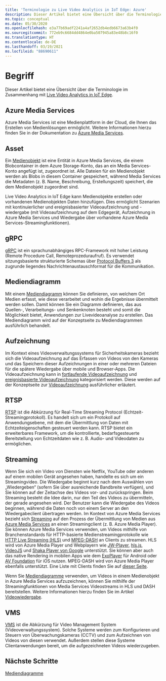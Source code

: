 ```yaml
---
title: 'Terminologie zu Live Video Analytics in IoT Edge: Azure'
description: Dieser Artikel bietet eine Übersicht über die Terminologie für Live Video Analytics in IoT Edge.
ms.topic: conceptual
ms.date: 05/30/2020
ms.openlocfilehash: e3a77b69adf2241a4af2652db4edb6673a63b4f0
ms.sourcegitcommit: 772eb9c6684dd4864e0ba507945a83e48b8c16f0
ms.translationtype: HT
ms.contentlocale: de-DE
ms.lasthandoff: 03/19/2021
ms.locfileid: "88690611"
---
```

# <a name="terminology"></a>Begriff

Dieser Artikel bietet eine Übersicht über die Terminologie im Zusammenhang mit [Live Video Analytics in IoT Edge](overview.md).

## <a name="azure-media-services"></a>Azure Media Services

Azure Media Services ist eine Medienplattform in der Cloud, die Ihnen das Erstellen von Medienlösungen ermöglicht. Weitere Informationen hierzu finden Sie in der Dokumentation zu [Azure Media Services](../latest/media-services-overview.md).

## <a name="asset"></a>Asset

Ein [Medienobjekt](../latest/assets-concept.md) ist eine Entität in Azure Media Services, die einem Blobcontainer in dem Azure Storage-Konto, das an ein Media Services-Konto angefügt ist, zugeordnet ist. Alle Dateien für ein Medienobjekt werden als Blobs in diesem Container gespeichert, während Media Services die Metadaten (z. B. Name, Beschreibung, Erstellungszeit) speichert, die dem Medienobjekt zugeordnet sind.

Live Video Analytics in IoT Edge kann Medienobjekte erstellen oder vorhandenen Medienobjekten Daten hinzufügen. Dies ermöglicht Szenarien mit kontinuierlicher und ereignisbasierter Videoaufzeichnung und -wiedergabe (mit Videoaufzeichnung auf dem Edgegerät, Aufzeichnung in Azure Media Services und Wiedergabe über vorhandene Azure Media Services-Streamingfunktionen).

## <a name="grpc"></a>gRPC

[gRPC](https://grpc.io/docs/guides/) ist ein sprachunabhängiges RPC-Framework mit hoher Leistung (Remote Procedure Call, Remoteprozeduraufruf). Es verwendet sitzungsbasierte strukturierte Schemas über [Protocol Buffers 3](https://developers.google.com/protocol-buffers/docs/proto3) als zugrunde liegendes Nachrichtenaustauschformat für die Kommunikation.

## <a name="media-graph"></a>Mediendiagramm

Mit einem [Mediendiagramm](media-graph-concept.md) können Sie definieren, von welchem Ort Medien erfasst, wie diese verarbeitet und wohin die Ergebnisse übermittelt werden sollen. Damit können Sie ein Diagramm definieren, das aus Quellen-, Verarbeitungs- und Senkenknoten besteht und somit die Möglichkeit bietet, Anwendungen zur Livevideoanalyse zu erstellen. Das Mediendiagramm wird auf der Konzeptseite zu Mediendiagrammen ausführlich behandelt.

## <a name="recording"></a>Aufzeichnung

Im Kontext eines Videoverwaltungssystems für Sicherheitskameras bezieht sich die Videoaufzeichnung auf das Erfassen von Videos von den Kameras und das Speichern dieser Aufzeichnungen in einer oder mehreren Dateien für die spätere Wiedergabe über mobile und Browser-Apps. Die Videoaufzeichnung kann in [fortlaufende Videoaufzeichnung](continuous-video-recording-concept.md) und [ereignisbasierte Videoaufzeichnung](event-based-video-recording-concept.md) kategorisiert werden. Diese werden auf der Konzeptseite zur [Videoaufzeichnung](video-recording-concept.md) ausführlicher erläutert.

## <a name="rtsp"></a>RTSP

[RTSP](https://tools.ietf.org/html/rfc2326) ist die Abkürzung für Real-Time Streaming Protocol (Echtzeit-Streamingprotokoll). Es handelt sich um ein Protokoll auf Anwendungsebene, mit dem die Übermittlung von Daten mit Echtzeiteigenschaften gesteuert werden kann. RTSP bietet ein erweiterbares Framework, um die kontrollierte, bedarfsgesteuerte Bereitstellung von Echtzeitdaten wie z. B. Audio- und Videodaten zu ermöglichen. 

## <a name="streaming"></a>Streaming

Wenn Sie sich ein Video von Diensten wie Netflix, YouTube oder anderen auf einem mobilen Gerät angesehen haben, handelte es sich um ein Streamingvideo. Die Wiedergabe beginnt kurz nach dem Auswählen von „Wiedergeben“ (sofern Sie über ausreichende Bandbreite verfügen), und Sie können auf der Zeitachse des Videos vor- und zurückspringen. Beim Streaming besteht die Idee darin, nur den Teil des Videos zu übermitteln, der gerade angesehen wird. Der Benutzer kann die Wiedergabe des Videos beginnen, während die Daten noch von einem Server an den Wiedergabeclient übertragen werden. Im Kontext von Azure Media Services bezieht sich [Streaming](https://en.wikipedia.org/wiki/Streaming_media) auf den Prozess der Übermittlung von Medien aus [Azure Media Services](../azure-media-player/azure-media-player-overview.md) an einen Streamingclient (z. B. Azure Media Player). Sie können Azure Media Services verwenden, um Videos mithilfe von Branchenstandards für HTTP-basierte Medienstreamingprotokolle wie [HTTP Live Streaming (HLS)](https://developer.apple.com/streaming/) und [MPEG-DASH](https://dashif.org/about/) an Clients zu streamen. HLS wird von Azure Media Player und Webplayern wie [JW-Player](https://www.jwplayer.com/), [hls.js](https://github.com/video-dev/hls.js/), [VideoJS](https://videojs.com/) und [Shaka Player von Google](https://github.com/google/shaka-player) unterstützt. Sie können aber auch das native Rendering in mobilen Apps wie dem [ExoPlayer](https://github.com/google/ExoPlayer) für Android oder [AV Foundation](https://developer.apple.com/av-foundation/) für iOS nutzen. MPEG-DASH wird von Azure Media Player ebenfalls unterstützt. Eine Liste mit Clients finden Sie auf [dieser Seite](https://dashif.org/clients/). 

Wenn Sie [Mediendiagramme](#media-graph) verwenden, um Videos in einem Medienobjekt in Azure Media Services aufzuzeichnen, können Sie mithilfe der Streamingfunktionen von Media Services Videostreams in HLS und DASH bereitstellen. Weitere Informationen hierzu finden Sie im Artikel [Videowiedergabe](video-playback-concept.md).

## <a name="vms"></a>VMS

[VMS](https://en.wikipedia.org/wiki/Video_management_system) ist die Abkürzung für Video Management System (Videoverwaltungssystem). Solche Systeme werden zum Konfigurieren und Steuern von Überwachungskameras (CCTV) und zum Aufzeichnen von Videos von diesen verwendet. Außerdem stellen diese Systeme Clientanwendungen bereit, um die aufgezeichneten Videos wiederzugeben.

## <a name="next-steps"></a>Nächste Schritte

[Mediendiagramme](media-graph-concept.md)
